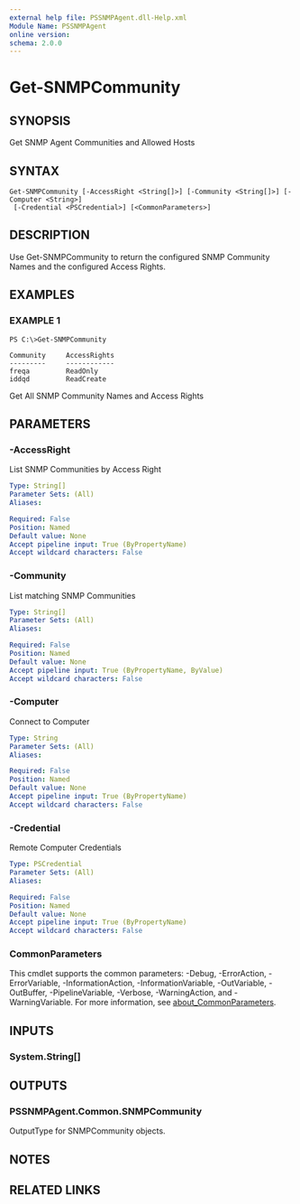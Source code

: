 ```yaml
---
external help file: PSSNMPAgent.dll-Help.xml
Module Name: PSSNMPAgent
online version:
schema: 2.0.0
---
```


# Get-SNMPCommunity

## SYNOPSIS
Get SNMP Agent Communities and Allowed Hosts

## SYNTAX

```
Get-SNMPCommunity [-AccessRight <String[]>] [-Community <String[]>] [-Computer <String>]
 [-Credential <PSCredential>] [<CommonParameters>]
```

## DESCRIPTION
Use Get-SNMPCommunity to return the configured SNMP Community Names and the configured Access Rights.

## EXAMPLES

### EXAMPLE 1
```
PS C:\>Get-SNMPCommunity

Community     AccessRights
---------     ------------
freqa         ReadOnly
iddqd         ReadCreate
```

Get All SNMP Community Names and Access Rights

## PARAMETERS

### -AccessRight
List SNMP Communities by Access Right

```yaml
Type: String[]
Parameter Sets: (All)
Aliases:

Required: False
Position: Named
Default value: None
Accept pipeline input: True (ByPropertyName)
Accept wildcard characters: False
```

### -Community
List matching SNMP Communities

```yaml
Type: String[]
Parameter Sets: (All)
Aliases:

Required: False
Position: Named
Default value: None
Accept pipeline input: True (ByPropertyName, ByValue)
Accept wildcard characters: False
```

### -Computer
Connect to Computer

```yaml
Type: String
Parameter Sets: (All)
Aliases:

Required: False
Position: Named
Default value: None
Accept pipeline input: True (ByPropertyName)
Accept wildcard characters: False
```

### -Credential
Remote Computer Credentials

```yaml
Type: PSCredential
Parameter Sets: (All)
Aliases:

Required: False
Position: Named
Default value: None
Accept pipeline input: True (ByPropertyName)
Accept wildcard characters: False
```

### CommonParameters
This cmdlet supports the common parameters: -Debug, -ErrorAction, -ErrorVariable, -InformationAction, -InformationVariable, -OutVariable, -OutBuffer, -PipelineVariable, -Verbose, -WarningAction, and -WarningVariable. For more information, see [about_CommonParameters](http://go.microsoft.com/fwlink/?LinkID=113216).

## INPUTS

### System.String[]
## OUTPUTS

### PSSNMPAgent.Common.SNMPCommunity
OutputType for SNMPCommunity objects.

## NOTES

## RELATED LINKS
